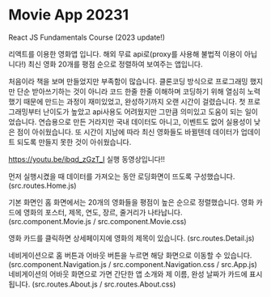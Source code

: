 # Movie App 20231

React JS Fundamentals Course (2023 update!)

리액트를 이용한 영화앱 입니다. 해외 무료 api로(proxy를 사용해 불법적 이용이 아닙니다!) 최신 영화 20개를 평점 순으로 정렬하여 보여주는 앱입니다.

처음이라 책을 보며 만들었지만 부족함이 많습니다.
클론코딩 방식으로 프로그래밍 했지만 단순 받아쓰기하는 것이 아니라 코드 한줄 한줄 이해하며 코딩하기 위해 열심히 노력했기 때문에 만드는 과정이 재미있었고, 완성하기까지 오랜 시간이 걸렸습니다.
첫 프로그래밍부터 난이도가 높았고 api사용도 어려웠지만 그만큼 의미있고 도움이 되는 일이었습니다.
연습용으로 만든 거라지만 국내 데이터도 아니고, 이벤트도 없어 실용성이 낮은 점이 아쉬웠습니다. 또 시간이 지남에 따라 최신 영화들도 바뀔텐데 데이터가 업데이트 되도록 만들지 못한 것이 아쉬웠습니다.


https://youtu.be/ibqd_zGzT_I
실행 동영상입니다!!

먼저 실행시켰을 때 데이터를 가져오는 동안 로딩화면이 뜨도록 구성했습니다. (src.routes.Home.js)

기본 화면인 홈 화면에서는 20개의 영화들을 평점이 높은 순으로 정렬했습니다.
영화 카드에 영화의 포스터, 제목, 연도, 장르, 줄거리가 나타납니다. (src.component.Movie.js / src.component.Movie.css)

영화 카드를 클릭하면 상세페이지에 영화의 제목이 있습니다. (src.routes.Detail.js)

네비게이션으로 홈 버튼과 어바웃 버튼을 누르면 해당 화면으로 이동할 수 있습니다. (src.component.Navigation.js / src.component.Navigation.css / src.App.js)
네비게이션의 어바웃 화면으로 가면 간단한 앱 소개와 제 이름, 완성 날짜가 카드에 표시됩니다. (src.routes.About.js / src.routes.About.css)
